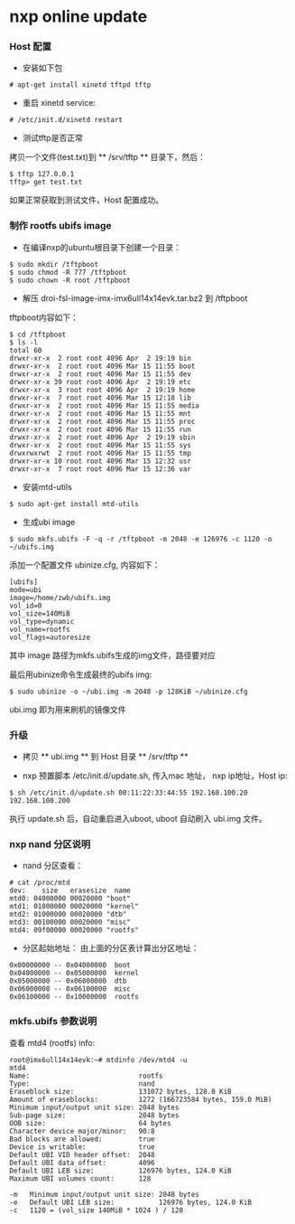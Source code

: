 # nxp online update

### Host 配置

- 安装如下包

```
# apt-get install xinetd tftpd tftp
```

- 重启 xinetd service:

```
# /etc/init.d/xinetd restart
```

- 测试tftp是否正常

拷贝一个文件(test.txt)到 ** /srv/tftp ** 目录下，然后：

```
$ tftp 127.0.0.1
tftp> get test.txt
```

如果正常获取到测试文件，Host 配置成功。

### 制作 rootfs ubifs image

- 在编译nxp的ubuntu根目录下创建一个目录：

```
$ sudo mkdir /tftpboot
$ sudo chmod -R 777 /tftpboot
$ sudo chown -R root /tftpboot
```

- 解压 droi-fsl-image-imx-imx6ull14x14evk.tar.bz2 到 /tftpboot

tftpboot内容如下：

```
$ cd /tftpboot
$ ls -l
total 60
drwxr-xr-x  2 root root 4096 Apr  2 19:19 bin
drwxr-xr-x  2 root root 4096 Mar 15 11:55 boot
drwxr-xr-x  2 root root 4096 Mar 15 11:55 dev
drwxr-xr-x 39 root root 4096 Apr  2 19:19 etc
drwxr-xr-x  3 root root 4096 Apr  2 19:19 home
drwxr-xr-x  7 root root 4096 Mar 15 12:18 lib
drwxr-xr-x  2 root root 4096 Mar 15 11:55 media
drwxr-xr-x  2 root root 4096 Mar 15 11:55 mnt
drwxr-xr-x  2 root root 4096 Mar 15 11:55 proc
drwxr-xr-x  2 root root 4096 Mar 15 11:55 run
drwxr-xr-x  2 root root 4096 Apr  2 19:19 sbin
drwxr-xr-x  2 root root 4096 Mar 15 11:55 sys
drwxrwxrwt  2 root root 4096 Mar 15 11:55 tmp
drwxr-xr-x 10 root root 4096 Mar 15 12:32 usr
drwxr-xr-x  7 root root 4096 Mar 15 12:36 var
```

- 安装mtd-utils

```
$ sudo apt-get install mtd-utils
```

- 生成ubi image

```
$ sudo mkfs.ubifs -F -q -r /tftpboot -m 2048 -e 126976 -c 1120 -o ~/ubifs.img
```

添加一个配置文件 ubinize.cfg, 内容如下：
```
[ubifs]
mode=ubi
image=/home/zwb/ubifs.img
vol_id=0
vol_size=140MiB
vol_type=dynamic
vol_name=rootfs
vol_flags=autoresize
```

其中 image 路径为mkfs.ubifs生成的img文件，路径要对应

最后用ubinize命令生成最终的ubifs img:

```
$ sudo ubinize -o ~/ubi.img -m 2048 -p 128KiB ~/ubinize.cfg
```

ubi.img 即为用来刷机的镜像文件

### 升级

- 拷贝 ** ubi.img ** 到 Host 目录 ** /srv/tftp **

- nxp 预置脚本 /etc/init.d/update.sh, 传入mac 地址， nxp ip地址，Host ip:

```
$ sh /etc/init.d/update.sh 00:11:22:33:44:55 192.168.100.20 192.168.100.200
```
执行 update.sh 后，自动重启进入uboot, uboot 自动刷入 ubi.img 文件。


### nxp nand 分区说明

- nand 分区查看：
```
# cat /proc/mtd
dev:    size   erasesize  name
mtd0: 04000000 00020000 "boot"
mtd1: 01000000 00020000 "kernel"
mtd2: 01000000 00020000 "dtb"
mtd3: 00100000 00020000 "misc"
mtd4: 09f00000 00020000 "rootfs"
```

- 分区起始地址：
由上面的分区表计算出分区地址：

```
0x00000000 -- 0x04000000  boot
0x04000000 -- 0x05000000  kernel
0x05000000 -- 0x06000000  dtb
0x06000000 -- 0x06100000  misc
0x06100000 -- 0x10000000  rootfs
```

### mkfs.ubifs 参数说明

查看 mtd4 (rootfs) info:

```
root@imx6ull14x14evk:~# mtdinfo /dev/mtd4 -u
mtd4
Name:                           rootfs
Type:                           nand
Eraseblock size:                131072 bytes, 128.0 KiB
Amount of eraseblocks:          1272 (166723584 bytes, 159.0 MiB)
Minimum input/output unit size: 2048 bytes
Sub-page size:                  2048 bytes
OOB size:                       64 bytes
Character device major/minor:   90:8
Bad blocks are allowed:         true
Device is writable:             true
Default UBI VID header offset:  2048
Default UBI data offset:        4096
Default UBI LEB size:           126976 bytes, 124.0 KiB
Maximum UBI volumes count:      128
```

```
-m   Minimum input/output unit size: 2048 bytes
-e   Default UBI LEB size:           126976 bytes, 124.0 KiB
-c   1120 = (vol_size 140MiB * 1024 ) / 128
```





